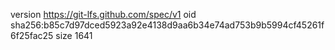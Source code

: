 version https://git-lfs.github.com/spec/v1
oid sha256:b85c7d97dced5923a92e4138d9aa6b34e74ad753b9b5994cf45261f6f25fac25
size 1641
